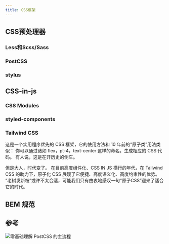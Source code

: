 ```yaml
---
title: CSS框架
---
```



## CSS预处理器

### Less和Scss/Sass


### PostCSS

### stylus




## CSS-in-js


### CSS Modules


### styled-components


### Tailwind CSS

这是一个实用程序优先的 CSS 框架，它的使用方法和 10 年前的“原子类”用法类似：
你可以通过诸如 flex，pt-4，text-center 这样的命名，生成相应的 CSS 代码。
有人说，这是在开历史的倒车。

但是大人，时代变了。
在目前高度组件化、CSS IN JS 横行的年代，在 Tailwind CSS 的助力下，原子化 CSS 展现了它便捷、高度语义化、高度约束性的优势。
“老树发新枝”或许不太合适，可能我们只有由衷地感叹一句“原子CSS”迎来了适合它的时代。

## BEM 规范


## 参考

![零基础理解 PostCSS 的主流程](https://mp.weixin.qq.com/s/pER1Wp398Zb-Mjw44UiMCQ)

